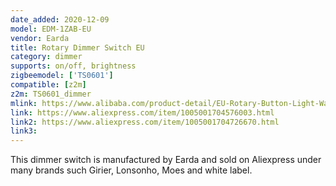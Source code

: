 ```yaml
---
date_added: 2020-12-09
model: EDM-1ZAB-EU
vendor: Earda
title: Rotary Dimmer Switch EU
category: dimmer
supports: on/off, brightness
zigbeemodel: ['TS0601']
compatible: [z2m]
z2m: TS0601_dimmer
mlink: https://www.alibaba.com/product-detail/EU-Rotary-Button-Light-Wall-Switch_1600076552700.html
link: https://www.aliexpress.com/item/1005001704576003.html
link2: https://www.aliexpress.com/item/1005001704726670.html
link3: 
---
```

This dimmer switch is manufactured by Earda and sold on Aliexpress under many brands such Girier, Lonsonho, Moes and white label. 
